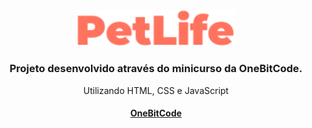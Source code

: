 <div align="center">
  <img width="50%" src="/assets/images/logo.svg">
  <h3>Projeto desenvolvido através do minicurso da OneBitCode.</h5>
  <p align="center">Utilizando HTML, CSS e JavaScript</p>
  <h4>
    <a href="https://www.onebitcode.com/aulasminicurso" target="_blank">OneBitCode</a>
  </h4>
</div>
